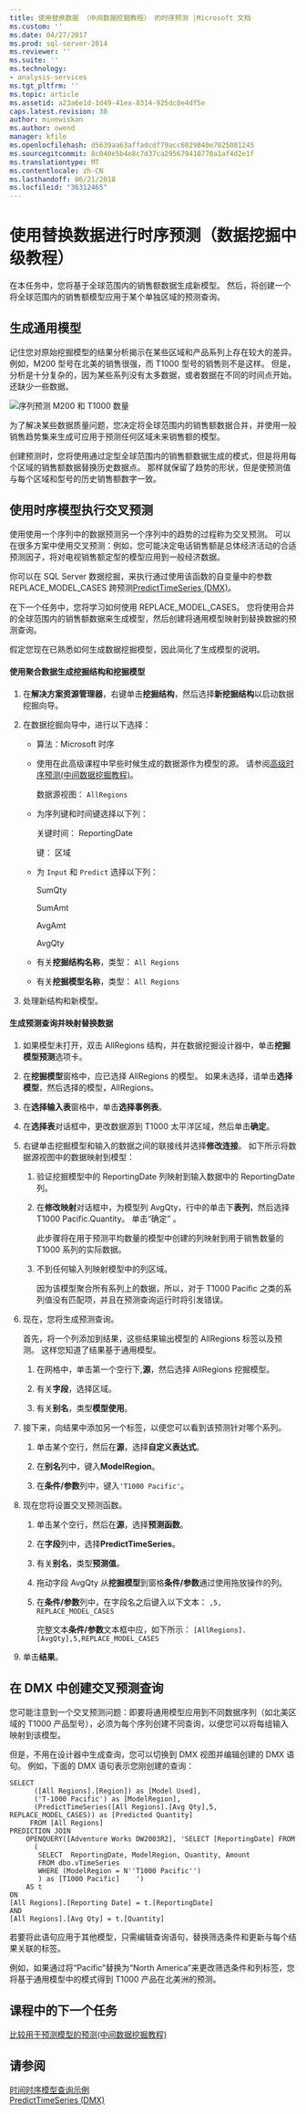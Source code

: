 ```yaml
---
title: 使用替换数据 （中间数据挖掘教程） 的时序预测 |Microsoft 文档
ms.custom: ''
ms.date: 04/27/2017
ms.prod: sql-server-2014
ms.reviewer: ''
ms.suite: ''
ms.technology:
- analysis-services
ms.tgt_pltfrm: ''
ms.topic: article
ms.assetid: a23a6e1d-1d49-41ea-8314-925dc8e4df5e
caps.latest.revision: 30
author: minewiskan
ms.author: owend
manager: kfile
ms.openlocfilehash: d5639aa63affadcdf79acc6029840e7025081245
ms.sourcegitcommit: 8c040e5b4e8c7d37ca295679410770a1af4d2e1f
ms.translationtype: MT
ms.contentlocale: zh-CN
ms.lasthandoff: 06/21/2018
ms.locfileid: "36312465"
---
```

# <a name="time-series-predictions-using-replacement-data-intermediate-data-mining-tutorial"></a>使用替换数据进行时序预测（数据挖掘中级教程）
  在本任务中，您将基于全球范围内的销售额数据生成新模型。 然后，将创建一个将全球范围内的销售额模型应用于某个单独区域的预测查询。  
  
## <a name="building-a-general-model"></a>生成通用模型  
 记住您对原始挖掘模型的结果分析揭示在某些区域和产品系列上存在较大的差异。 例如，M200 型号在北美的销售很强，而 T1000 型号的销售则不是这样。 但是，分析是十分复杂的，因为某些系列没有太多数据，或者数据在不同的时间点开始。 还缺少一些数据。  
  
 ![序列预测 M200 和 T1000 数量](../../2014/tutorials/media/6series-defaultforecasting.gif "序列预测 M200 和 T1000 数量")  
  
 为了解决某些数据质量问题，您决定将全球范围内的销售额数据合并，并使用一般销售趋势集来生成可应用于预测任何区域未来销售额的模型。  
  
 创建预测时，您将使用通过定型全球范围内的销售额数据生成的模式，但是将用每个区域的销售额数据替换历史数据点。 那样就保留了趋势的形状，但是使预测值与每个区域和型号的历史销售额数字一致。  
  
## <a name="performing-cross-prediction-with-a-time-series-model"></a>使用时序模型执行交叉预测  
 使用使用一个序列中的数据预测另一个序列中的趋势的过程称为交叉预测。 可以在很多方案中使用交叉预测：例如，您可能决定电话销售额是总体经济活动的合适预测因子，将对电视销售额定型的模型应用到一般经济数据。  
  
 你可以在 SQL Server 数据挖掘，来执行通过使用该函数的自变量中的参数 REPLACE_MODEL_CASES 跨预测[PredictTimeSeries &#40;DMX&#41;](/sql/dmx/predicttimeseries-dmx)。  
  
 在下一个任务中，您将学习如何使用 REPLACE_MODEL_CASES。 您将使用合并的全球范围内的销售额数据来生成模型，然后创建将通用模型映射到替换数据的预测查询。  
  
 假定您现在已熟悉如何生成数据挖掘模型，因此简化了生成模型的说明。  
  
#### <a name="to-build-a-mining-structure-and-mining-model-using-the-aggregated-data"></a>使用聚合数据生成挖掘结构和挖掘模型  
  
1.  在**解决方案资源管理器**，右键单击**挖掘结构**，然后选择**新挖掘结构**以启动数据挖掘向导。  
  
2.  在数据挖掘向导中，进行以下选择：  
  
    -   算法：Microsoft 时序  
  
    -   使用在此高级课程中早些时候生成的数据源作为模型的源。 请参阅[高级时序预测&#40;中间数据挖掘教程&#41;](../../2014/tutorials/advanced-time-series-predictions-intermediate-data-mining-tutorial.md)。  
  
         数据源视图： `AllRegions`  
  
    -   为序列键和时间键选择以下列：  
  
         关键时间： ReportingDate  
  
         键： 区域  
  
    -   为 `Input` 和 `Predict` 选择以下列：  
  
         SumQty  
  
         SumAmt  
  
         AvgAmt  
  
         AvgQty  
  
    -   有关**挖掘结构名称**，类型： `All Regions`  
  
    -   有关**挖掘模型名称**，类型： `All Regions`  
  
3.  处理新结构和新模型。  
  
#### <a name="to-build-the-prediction-query-and-map-the-replacement-data"></a>生成预测查询并映射替换数据  
  
1.  如果模型未打开，双击 AllRegions 结构，并在数据挖掘设计器中，单击**挖掘模型预测**选项卡。  
  
2.  在**挖掘模型**窗格中，应已选择 AllRegions 的模型。 如果未选择，请单击**选择模型**，然后选择的模型，AllRegions。  
  
3.  在**选择输入表**窗格中，单击**选择事例表**。  
  
4.  在**选择表**对话框中，更改数据源到 T1000 太平洋区域，然后单击**确定**。  
  
5.  右键单击挖掘模型和输入的数据之间的联接线并选择**修改连接**。 如下所示将数据源视图中的数据映射到模型：  
  
    1.  验证挖掘模型中的 ReportingDate 列映射到输入数据中的 ReportingDate 列。  
  
    2.  在**修改映射**对话框中，为模型列 AvgQty，行中的单击下**表列**，然后选择 T1000 Pacific.Quantity。 单击“确定” 。  
  
         此步骤将在用于预测平均数量的模型中创建的列映射到用于销售数量的 T1000 系列的实际数据。  
  
    3.  不到任何输入列映射模型中的列区域。  
  
         因为该模型聚合所有系列上的数据，所以，对于 T1000 Pacific 之类的系列值没有匹配项，并且在预测查询运行时将引发错误。  
  
6.  现在，您将生成预测查询。  
  
     首先，将一个列添加到结果，这些结果输出模型的 AllRegions 标签以及预测。 这样您知道了结果基于通用模型。  
  
    1.  在网格中，单击第一个空行下,**源**，然后选择 AllRegions 挖掘模型。  
  
    2.  有关**字段**，选择区域。  
  
    3.  有关**别名**，类型**模型使用**。  
  
7.  接下来，向结果中添加另一个标签，以便您可以看到该预测针对哪个系列。  
  
    1.  单击某个空行，然后在**源**，选择**自定义表达式**。  
  
    2.  在**别名**列中，键入**ModelRegion**。  
  
    3.  在**条件/参数**列中，键入`'T1000 Pacific'`。  
  
8.  现在您将设置交叉预测函数。  
  
    1.  单击某个空行，然后在**源**，选择**预测函数**。  
  
    2.  在**字段**列中，选择**PredictTimeSeries**。  
  
    3.  有关**别名**，类型**预测值**。  
  
    4.  拖动字段 AvgQty 从**挖掘模型**到窗格**条件/参数**通过使用拖放操作的列。  
  
    5.  在**条件/参数**列中，在字段名之后键入以下文本： `,5, REPLACE_MODEL_CASES`  
  
         完整文本**条件/参数**文本框中应，如下所示： `[AllRegions].[AvgQty],5,REPLACE_MODEL_CASES`  
  
9. 单击**结果**。  
  
## <a name="creating-the-cross-prediction-query-in-dmx"></a>在 DMX 中创建交叉预测查询  
 您可能注意到一个交叉预测问题：即要将通用模型应用到不同数据序列（如北美区域的 T1000 产品型号），必须为每个序列创建不同查询，以便您可以将每组输入映射到该模型。  
  
 但是，不用在设计器中生成查询，您可以切换到 DMX 视图并编辑创建的 DMX 语句。 例如，下面的 DMX 语句表示您刚创建的查询：  
  
```  
SELECT  
      ([All Regions].[Region]) as [Model Used],  
      ('T-1000 Pacific') as [ModelRegion],  
      (PredictTimeSeries([All Regions].[Avg Qty],5, REPLACE_MODEL_CASES)) as [Predicted Quantity]  
     FROM [All Regions]  
PREDICTION JOIN  
    OPENQUERY([Adventure Works DW2003R2], 'SELECT [ReportingDate] FROM  
      (  
       SELECT  ReportingDate, ModelRegion, Quantity, Amount   
       FROM dbo.vTimeSeries   
       WHERE (ModelRegion = N''T1000 Pacific'')  
       ) as [T1000 Pacific]    ')   
    AS t  
ON   
[All Regions].[Reporting Date] = t.[ReportingDate]   
AND   
[All Regions].[Avg Qty] = t.[Quantity]  
```  
  
 若要将此语句应用于其他模型，只需编辑查询语句，替换筛选条件和更新与每个结果关联的标签。  
  
 例如，如果通过将“Pacific”替换为“North America”来更改筛选条件和列标签，您将基于通用模型中的模式得到 T1000 产品在北美洲的预测。  
  
## <a name="next-task-in-lesson"></a>课程中的下一个任务  
 [比较用于预测模型的预测&#40;中间数据挖掘教程&#41;](../../2014/tutorials/comparing-predictions-for-forecasting-models-intermediate-data-mining-tutorial.md)  
  
## <a name="see-also"></a>请参阅  
 [时间时序模型查询示例](../../2014/analysis-services/data-mining/time-series-model-query-examples.md)   
 [PredictTimeSeries &#40;DMX&#41;](/sql/dmx/predicttimeseries-dmx)  
  
  
